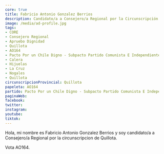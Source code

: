 ```yaml
---
core: true
title: Fabricio Antonio Gonzalez Berrios
description: Candidato/a a Consejero/a Regional por la Circunscripción de Quillota
image: /media/ad-profile.jpg
tags:
- CORE
- Consejero Regional
- Apruebo Dignidad
- Quillota
- AO164
- Pacto Por un Chile Digno - Subpacto Partido Comunista E Independientes - Partido Comunista De Chile
- Calera
- Hijuelas
- La Cruz
- Nogales
- Quillota
circunscripcionProvincial: Quillota
papeleta: AO164
partido: Pacto Por un Chile Digno - Subpacto Partido Comunista E Independientes - Partido Comunista De Chile
paginaWeb:
facebook:
twitter:
instagram:
youtube:
tiktok:
---
```

Hola, mi nombre es Fabricio Antonio Gonzalez Berrios y soy candidato/a a Consejero/a Regional por la circunscripcion de Quillota.

Vota AO164.